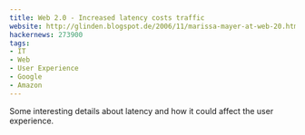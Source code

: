 ```yaml
---
title: Web 2.0 - Increased latency costs traffic
website: http://glinden.blogspot.de/2006/11/marissa-mayer-at-web-20.html
hackernews: 273900
tags:
- IT
- Web
- User Experience
- Google
- Amazon
---
```


Some interesting details about latency and how it could affect the user experience.
